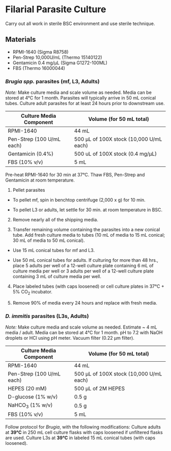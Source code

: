 # Filarial Parasite Culture

Carry out all work in sterile BSC environment and use sterile technique.

## Materials
- RPMI-1640 (Sigma R8758)   
- Pen-Strep 10,000U/mL (Thermo 15140122)  
- Gentamicin 0.4 mg/µL (Sigma G1272-100ML)  
- FBS (Thermo 16000044)


### ***Brugia spp.*** parasites (mf, L3, Adults)

*Note:* Make culture media and scale volume as needed. Media can be stored at 4°C for 1 month. Parasites will typically arrive in 50 mL conical tubes. Culture adult parasites for at least 24 hours prior to downstream use.

  | Culture Media Component    | Volume (for 50 mL total)        |
  |----------------------------|----------------------------------------|
  |RPMI-1640                    |44 mL                                   |
  |Pen-Strep (100 U/mL each)    |500 μL of 100X stock (10,000 U/mL each) |
  |Gentamicin (0.4%) |500 uL of 100X stock (0.4 mg/μL)        |
  |FBS (10% v/v)       |5 mL                                    |

Pre-heat RPMI-1640 for 30 min at 37°C. Thaw FBS, Pen-Strep and Gentamicin at room temperature.

1. Pellet parasites

  - To pellet mf, spin in benchtop centrifuge (2,000 x g) for 10 min.

  - To pellet L3 or adults, let settle for 30 min. at room temperature in BSC.

2. Remove nearly all of the shipping media.

3. Transfer remaining volume containing the parasites into a new conical tube. Add fresh culture media to tubes (10 mL of media to 15 mL conical; 30 mL of media to 50 mL conical).

  - Use 15 mL conical tubes for mf and L3.

  - Use 50 mL conical tubes for adults. If culturing for more than 48 hrs., place 5 adults per well of a 12-well culture plate containing 6 mL of culture media per well or 3 adults per well of a 12-well culture plate containing 3 mL of culture media per well.

4. Place labeled tubes (with caps loosened) or cell culture plates in 37°C + 5% CO<sub>2</sub> incubator.

5. Remove 90% of media every 24 hours and replace with fresh media.

### *D. immitis* parasites (L3s, Adults)

*Note:* Make culture media and scale volume as needed. Estimate ~ 4 mL media / adult. Media can be stored at 4°C for 1 month. pH to 7.2 with NaOH droplets or HCl using pH meter. Vacuum filter (0.22 μm filter).

  | Culture Media Component  | Volume (for 50 mL total) |
  |------------|-----------|
  |RPMI-1640 | 44 mL  |
  |Pen-Strep (100 U/mL each)   | 500 μL of 100X stock (10,000 U/mL each) |
  |HEPES (20 mM) | 500 μL of 2M HEPES |
  |D-glucose (1% w/v) | 0.5 g |
  |NaHCO<sub>3</sub> (1% w/v)| 0.5 g |
  |FBS (10% v/v) | 5 mL |

Follow protocol for *Brugia*, with the following modifications: Culture adults at **39°C** in 250 mL cell culture flasks with caps loosened if unfiltered flasks are used. Culture L3s at **39°C** in labeled 15 mL conical tubes (with caps loosened).
